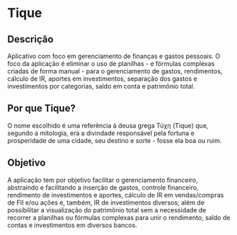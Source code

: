 # Tique

## Descrição

Aplicativo com foco em gerenciamento de finanças e gastos pessoais. O foco da aplicação é eliminar o uso de planilhas - e fórmulas complexas criadas de forma manual - para o gerenciamento de gastos, rendimentos, cálculo de IR, aportes em investimentos, separação dos gastos e investimentos por categorias, saldo em conta e patrimônio total.

## Por que Tique?

O nome escolhido é uma referência à deusa grega Τύχη (Tique) que, segundo a mitologia, era a divindade responsável pela fortuna e prosperidade de uma cidade, seu destino e sorte - fosse ela boa ou ruim.

## Objetivo

A aplicação tem por objetivo facilitar o gerenciamento financeiro, abstraindo e facilitando a inserção de gastos, controle financeiro, rendimento de investimentos e aportes, cálculo de IR em vendas/compras de FII e/ou ações e, também, IR de investimentos diversos; além de possibilitar a visualização do patrimônio total sem a necessidade de recorrer a planilhas ou fórmulas complexas para unir o rendimento, saldo de contas e investimentos em diversos bancos. 
